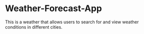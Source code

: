 # Weather-Forecast-App
This is a weather that allows users to search for and view weather conditions in different cities.
